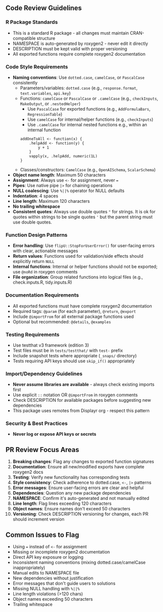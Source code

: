 ## Code Review Guidelines

### R Package Standards
- This is a standard R package - all changes must maintain CRAN-compatible structure
- NAMESPACE is auto-generated by roxygen2 - never edit it directly
- DESCRIPTION must be kept valid with proper versioning
- All exported functions require complete roxygen2 documentation

### Code Style Requirements
- **Naming conventions**: Use `dotted.case`, `camelCase`, or `PascalCase` consistently
  - Parameters/variables: `dotted.case` (e.g., `response.format`, `text.variables`, `api.key`)
  - Functions: `camelCase` or `PascalCase` or `.camelCase` (e.g., `checkInputs`, `MakeOutput`, or `.nestedHelper`)
    - Use `PascalCase` for exported functions (e.g., `AddFormulaBars`, `RegressionTable`)
    - Use `camelCase` for internal/helper functions (e.g., `checkInputs`)
    - Use `.camelCase` for internal nested functions
    e.g., within an internal function
    ```
    addOneToAll <- function(x) {
        .helpAdd <- function(y) {
            y + 1
        }
        vapply(x, .helpAdd, numeric(1L)
    }
    ```
  - Classes/constructors: `CamelCase` (e.g., `OpenAISchema`, `ScalarSchema`)
- **Object name length**: Maximum 50 characters
- **Assignment**: Always use `<-` for assignment, never `=`
- **Pipes**: Use native pipe `|>` for chaining operations
- **NULL coalescing**: Use `%||%` operator for NULL defaults
- **Indentation**: 4 spaces
- **Line length**: Maximum 120 characters
- **No trailing whitespace**
- **Consistent quotes**: Always use double quotes `"` for strings. It is ok for quotes within strings to be single quotes `'` but the parent string must use double quotes.

### Function Design Patterns
- **Error handling**: Use `flipU::StopForUserError()` for user-facing errors with clear, actionable messages
- **Return values**: Functions used for validation/side effects should explicitly return `NULL`
- **Internal functions**: Internal or helper functions should not be exported; use `@noRd` in roxygen comments
- **File organization**: Group related functions into logical files (e.g., check.inputs.R, tidy.inputs.R)

### Documentation Requirements
- All exported functions must have complete roxygen2 documentation
- Required tags: `@param` (for each parameter), `@return`, `@export`
- Include `@importFrom` for all external package functions used
- Optional but recommended: `@details`, `@examples`

### Testing Requirements
- Use testthat v3 framework (edition 3)
- Test files must be in `tests/testthat/` with `test-` prefix
- Include snapshot tests where appropriate (`_snaps/` directory)
- Tests requiring API keys should use `skip_if()` appropriately

### Import/Dependency Guidelines
- **Never assume libraries are available** - always check existing imports first
- Use explicit `::` notation OR `@importFrom` in roxygen comments
- Check DESCRIPTION for available packages before suggesting new dependencies
- This package uses remotes from Displayr org - respect this pattern

### Security & Best Practices
- **Never log or expose API keys or secrets**

## PR Review Focus Areas
1. **Breaking changes**: Flag any changes to exported function signatures
2. **Documentation**: Ensure all new/modified exports have complete roxygen2 docs
3. **Testing**: Verify new functionality has corresponding tests
4. **Style consistency**: Check adherence to dotted.case, `<-`, `|>` patterns
5. **Error messages**: Ensure user-facing errors are clear and helpful
6. **Dependencies**: Question any new package dependencies
7. **NAMESPACE**: Confirm it's auto-generated and not manually edited
8. **Line length**: Flag lines exceeding 120 characters
9. **Object names**: Ensure names don't exceed 50 characters
10. **Versioning**: Check DESCRIPTION versioning for changes, each PR should increment version

## Common Issues to Flag
- Using `=` instead of `<-` for assignment
- Missing or incomplete roxygen2 documentation
- Direct API key exposure or logging
- Inconsistent naming conventions (mixing dotted.case/camelCase inappropriately)
- Manual edits to NAMESPACE file
- New dependencies without justification
- Error messages that don't guide users to solutions
- Missing NULL handling with `%||%`
- Line length violations (>120 chars)
- Object names exceeding 50 characters
- Trailing whitespace
